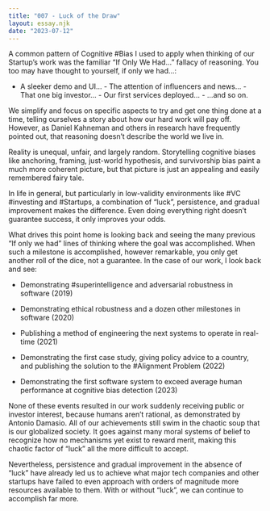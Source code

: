 ```yaml
---
title: "007 - Luck of the Draw"
layout: essay.njk
date: "2023-07-12"
---
```


A common pattern of Cognitive #Bias I used to apply when thinking of our Startup’s work was the familiar “If Only We Had…” fallacy of reasoning. You too may have thought to yourself, if only we had…:

- A sleeker demo and UI… - The attention of influencers and news… - That one big investor… - Our first services deployed… - …and so on.

We simplify and focus on specific aspects to try and get one thing done at a time, telling ourselves a story about how our hard work will pay off. However, as Daniel Kahneman and others in research have frequently pointed out, that reasoning doesn’t describe the world we live in.

Reality is unequal, unfair, and largely random. Storytelling cognitive biases like anchoring, framing, just-world hypothesis, and survivorship bias paint a much more coherent picture, but that picture is just an appealing and easily remembered fairy tale.

In life in general, but particularly in low-validity environments like #VC #investing and #Startups, a combination of “luck”, persistence, and gradual improvement makes the difference. Even doing everything right doesn’t guarantee success, it only improves your odds.

What drives this point home is looking back and seeing the many previous “If only we had” lines of thinking where the goal was accomplished. When such a milestone is accomplished, however remarkable, you only get another roll of the dice, not a guarantee. In the case of our work, I look back and see:

- Demonstrating #superintelligence and adversarial robustness in software (2019)

- Demonstrating ethical robustness and a dozen other milestones in software (2020)

- Publishing a method of engineering the next systems to operate in real-time (2021)

- Demonstrating the first case study, giving policy advice to a country, and publishing the solution to the #Alignment Problem (2022)

- Demonstrating the first software system to exceed average human performance at cognitive bias detection (2023)

None of these events resulted in our work suddenly receiving public or investor interest, because humans aren’t rational, as demonstrated by Antonio Damasio. All of our achievements still swim in the chaotic soup that is our globalized society. It goes against many moral systems of belief to recognize how no mechanisms yet exist to reward merit, making this chaotic factor of “luck” all the more difficult to accept.

Nevertheless, persistence and gradual improvement in the absence of “luck” have already led us to achieve what major tech companies and other startups have failed to even approach with orders of magnitude more resources available to them. With or without “luck”, we can continue to accomplish far more.
